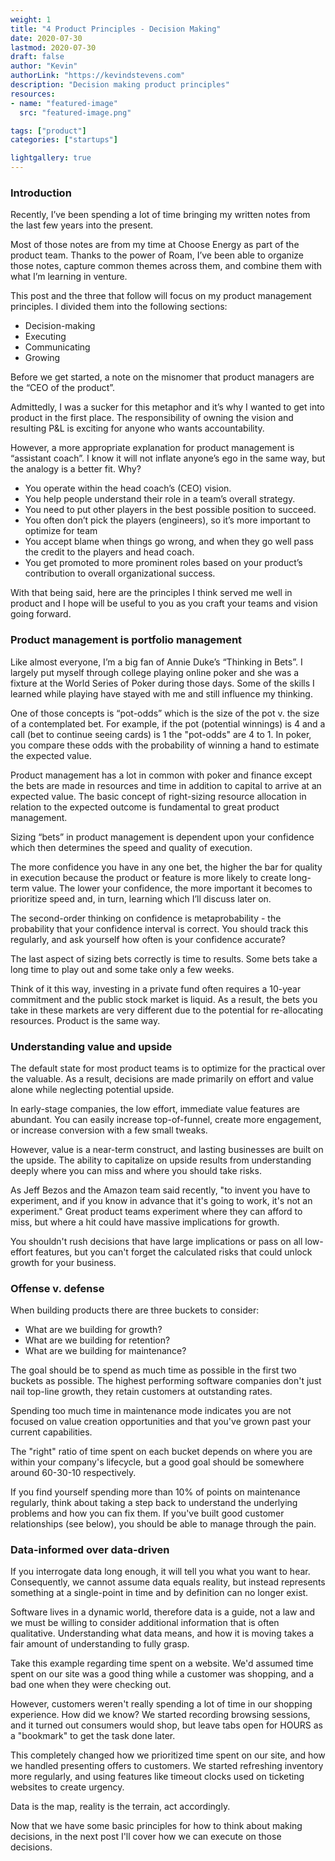 ```yaml
---
weight: 1
title: "4 Product Principles - Decision Making"
date: 2020-07-30
lastmod: 2020-07-30
draft: false
author: "Kevin"
authorLink: "https://kevindstevens.com"
description: "Decision making product principles"
resources:
- name: "featured-image"
  src: "featured-image.png"

tags: ["product"]
categories: ["startups"]

lightgallery: true
---
```


### Introduction

Recently, I’ve been spending a lot of time bringing my written notes from the last few years into the present. 

Most of those notes are from my time at Choose Energy as part of the product team. Thanks to the power of Roam, I’ve been able to organize those notes, capture common themes across them, and combine them with what I’m learning in venture.

This post and the three that follow will focus on my product management principles.  I divided them into the following sections:
- Decision-making
- Executing
- Communicating
- Growing

Before we get started, a note on the misnomer that product managers are the “CEO of the product”.

Admittedly, I was a sucker for this metaphor and it’s why I wanted to get into product in the first place. The responsibility of owning the vision and resulting P&L is exciting for anyone who wants accountability.

However, a more appropriate explanation for product management is “assistant coach”. I know it will not inflate anyone’s ego in the same way, but the analogy is a better fit. Why?

- You operate within the head coach’s (CEO) vision.
- You help people understand their role in a team’s overall strategy.
- You need to put other players in the best possible position to succeed.
- You often don’t pick the players (engineers), so it’s more important to optimize for team
- You accept blame when things go wrong, and when they go well pass the credit to the players and head coach.
- You get promoted to more prominent roles based on your product’s contribution to overall organizational success.

With that being said, here are the principles I think served me well in product and I hope will be useful to you as you craft your teams and vision going forward.

### Product management is portfolio management

Like almost everyone, I’m a big fan of Annie Duke’s “Thinking in Bets”. I largely put myself through college playing online poker and she was a fixture at the World Series of Poker during those days. Some of the skills I learned while playing have stayed with me and still influence my thinking.

One of those concepts is “pot-odds” which is the size of the pot v. the size of a contemplated bet. For example, if the pot (potential winnings) is 4 and a call (bet to continue seeing cards) is 1 the "pot-odds" are 4 to 1. In poker, you compare these odds with the probability of winning a hand to estimate the expected value.

Product management has a lot in common with poker and finance except the bets are made in resources and time in addition to capital to arrive at an expected value. The basic concept of right-sizing resource allocation in relation to the expected outcome is fundamental to great product management.

Sizing “bets” in product management is dependent upon your confidence which then determines the speed and quality of execution.

The more confidence you have in any one bet, the higher the bar for quality in execution because the product or feature is more likely to create long-term value. The lower your confidence, the more important it becomes to prioritize speed and, in turn, learning which I’ll discuss later on.

The second-order thinking on confidence is metaprobability - the probability that your confidence interval is correct. You should track this regularly, and ask yourself how often is your confidence accurate?

The last aspect of sizing bets correctly is time to results. Some bets take a long time to play out and some take only a few weeks.

Think of it this way, investing in a private fund often requires a 10-year commitment and the public stock market is liquid. As a result, the bets you take in these markets are very different due to the potential for re-allocating resources. Product is the same way.

### Understanding value and upside  

The default state for most product teams is to optimize for the practical over the valuable. As a result, decisions are made primarily on effort and value alone while neglecting potential upside.

In early-stage companies, the low effort, immediate value features are abundant. You can easily increase top-of-funnel, create more engagement, or increase conversion with a few small tweaks.

However, value is a near-term construct, and lasting businesses are built on the upside. The ability to capitalize on upside results from understanding deeply where you can miss and where you should take risks.

As Jeff Bezos and the Amazon team said recently, "to invent you have to experiment, and if you know in advance that it's going to work, it's not an experiment." Great product teams experiment where they can afford to miss, but where a hit could have massive implications for growth.

You shouldn't rush decisions that have large implications or pass on all low-effort features, but you can't forget the calculated risks that could unlock growth for your business.

### Offense v. defense  

When building products there are three buckets to consider:

- What are we building for growth?
- What are we building for retention?
- What are we building for maintenance?

The goal should be to spend as much time as possible in the first two buckets as possible. The highest performing software companies don't just nail top-line growth, they retain customers at outstanding rates.

Spending too much time in maintenance mode indicates you are not focused on value creation opportunities and that you've grown past your current capabilities.

The "right" ratio of time spent on each bucket depends on where you are within your company's lifecycle, but a good goal should be somewhere around 60-30-10 respectively.

If you find yourself spending more than 10% of points on maintenance regularly, think about taking a step back to understand the underlying problems and how you can fix them. If you've built good customer relationships (see below), you should be able to manage through the pain.

### Data-informed over data-driven  

If you interrogate data long enough, it will tell you what you want to hear. Consequently, we cannot assume data equals reality, but instead represents something at a single-point in time and by definition can no longer exist.

Software lives in a dynamic world, therefore data is a guide, not a law and we must be willing to consider additional information that is often qualitative. Understanding what data means, and how it is moving takes a fair amount of understanding to fully grasp.

Take this example regarding time spent on a website. We'd assumed time spent on our site was a good thing while a customer was shopping, and a bad one when they were checking out.

However, customers weren't really spending a lot of time in our shopping experience. How did we know? We started recording browsing sessions, and it turned out consumers would shop, but leave tabs open for HOURS as a "bookmark" to get the task done later.

This completely changed how we prioritized time spent on our site, and how we handled presenting offers to customers. We started refreshing inventory more regularly, and using features like timeout clocks used on ticketing websites to create urgency.

Data is the map, reality is the terrain, act accordingly.

Now that we have some basic principles for how to think about making decisions, in the next post I'll cover how we can execute on those decisions.